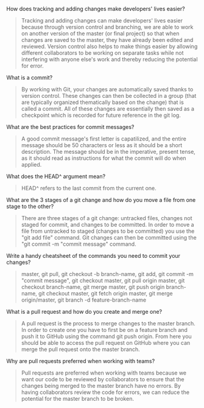 How does tracking and adding changes make developers' lives easier?
> Tracking and adding changes can make developers' lives easier because through version control and branching, we are able to work on another version of the master (or final project) so that when changes are saved to the master, they have already been edited and reviewed. Version control also helps to make things easier by allowing different collaborators to be working on separate tasks while not interfering with anyone else's work and thereby reducing the potential for error.

What is a commit?
> By working with Git, your changes are automatically saved thanks to version control. These changes can then be collected in a group (that are typically organized thematically based on the change) that is called a commit. All of these changes are essentially then saved as a checkpoint which is recorded for future reference in the git log.

What are the best practices for commit messages?
> A good commit message's first letter is capatilized, and the entire message should be 50 characters or less as it should be a short description. The message should be in the imperative, present tense, as it should read as instructions for what the commit will do when applied.

What does the HEAD^ argument mean?
> HEAD^ refers to the last commit from the current one.

What are the 3 stages of a git change and how do you move a file from one stage to the other?
> There are three stages of a git change: untracked files, changes not staged for commit, and changes to be committed. In order to move a file from untracked to staged (changes to be committed) you use the "git add file" command. Git changes can then be committed using the "git commit -m "commit message" command.

Write a handy cheatsheet of the commands you need to commit your changes?
> master, git pull, git checkout -b branch-name, git add, git commit -m "commit message", git checkout master, git pull origin master, git checkout branch-name, git merge master, git push origin branch-name, git checkout master, git fetch origin master, git merge origin/master, git branch -d feature-branch-name

What is a pull request and how do you create and merge one?
> A pull request is the process to merge changes to the master branch. In order to create one you have to first be on a feature branch and push it to GitHub using the command git push origin. From here you should be able to access the pull request on GitHub where you can merge the pull request onto the master branch.

Why are pull requests preferred when working with teams?
> Pull requests are preferred when working with teams because we want our code to be reviewed by collaborators to ensure that the changes being merged to the master branch have no errors. By having collaborators review the code for errors, we can reduce the potential for the master branch to be broken.